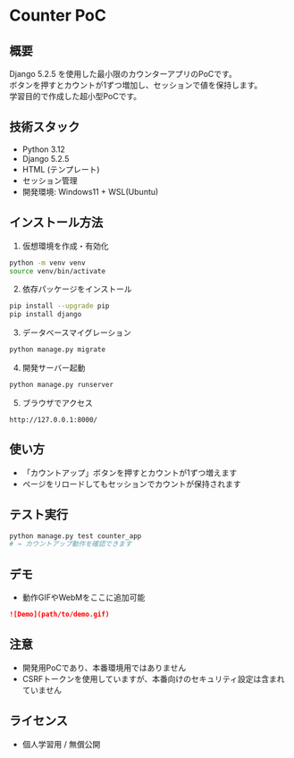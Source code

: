 # Counter PoC

## 概要
Django 5.2.5 を使用した最小限のカウンターアプリのPoCです。  
ボタンを押すとカウントが1ずつ増加し、セッションで値を保持します。  
学習目的で作成した超小型PoCです。

## 技術スタック
- Python 3.12
- Django 5.2.5
- HTML (テンプレート)
- セッション管理
- 開発環境: Windows11 + WSL(Ubuntu)

## インストール方法
1. 仮想環境を作成・有効化
```bash
python -m venv venv
source venv/bin/activate
```
2. 依存パッケージをインストール
```bash
pip install --upgrade pip
pip install django
```
3. データベースマイグレーション
```bash
python manage.py migrate
```
4. 開発サーバー起動
```bash
python manage.py runserver
```
5. ブラウザでアクセス
```
http://127.0.0.1:8000/
```

## 使い方
- 「カウントアップ」ボタンを押すとカウントが1ずつ増えます  
- ページをリロードしてもセッションでカウントが保持されます

## テスト実行
```bash
python manage.py test counter_app
# → カウントアップ動作を確認できます
```

## デモ
- 動作GIFやWebMをここに追加可能
```markdown
![Demo](path/to/demo.gif)
```

## 注意
- 開発用PoCであり、本番環境用ではありません  
- CSRFトークンを使用していますが、本番向けのセキュリティ設定は含まれていません

## ライセンス
- 個人学習用 / 無償公開
